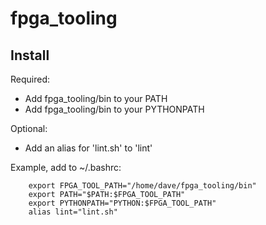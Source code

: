 # fpga_tooling
## Install
Required:
- Add fpga_tooling/bin to your PATH
- Add fpga_tooling/bin to your PYTHONPATH

Optional:
- Add an alias for 'lint.sh' to 'lint'

Example, add to ~/.bashrc:
```
    export FPGA_TOOL_PATH="/home/dave/fpga_tooling/bin"
    export PATH="$PATH:$FPGA_TOOL_PATH"
    export PYTHONPATH="PYTHON:$FPGA_TOOL_PATH"
    alias lint="lint.sh"
``` 
